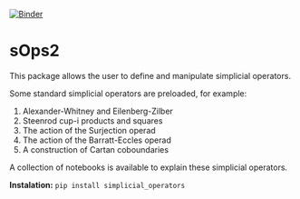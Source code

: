[![Binder](https://mybinder.org/badge_logo.svg)](https://mybinder.org/v2/gh/ammedmar/simplicial_operators/master?filepath=notebooks)
# sOps2

This package allows the user to define and manipulate simplicial operators. 

Some standard simplicial operators are preloaded, for example:
1. Alexander-Whitney and Eilenberg-Zilber
2. Steenrod cup-i products and squares
3. The action of the Surjection operad
4. The action of the Barratt-Eccles operad
5. A construction of Cartan coboundaries

A collection of notebooks is available to explain these simplicial operators.

**Instalation:** `pip install simplicial_operators`

